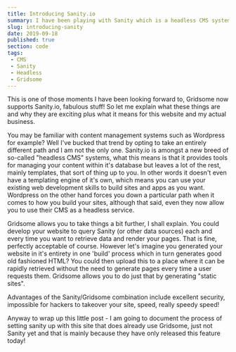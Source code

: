 ```yaml
---
title: Introducing Sanity.io
summary: I have been playing with Sanity which is a headless CMS system for a little while and now it is here
slug: introducing-sanity
date: 2019-09-18
published: true
section: code
tags:
 - CMS
 - Sanity
 - Headless
 - Gridsome
---
```


This is one of those moments I have been looking forward to, Gridsome now supports Sanity.io, fabulous stuff! So let me explain what these things are and why they are exciting plus what it means for this website and my actual business.

You may be familiar with content management systems such as Wordpress for example? Well I've bucked that trend by opting to take an entirely different path and I am not the only one. Sanity.io is amongst a new breed of so-called "headless CMS" systems, what this means is that it provides tools for managing your content within it's database but leaves a lot of the rest, mainly templates, that sort of thing up to you. In other words it doesn't even have a templating engine of it's own, which means you can use your existing web development skills to build sites and apps as you want. Wordpress on the other hand forces you down a particular path when it comes to how you build your sites, although that said, even they now allow you to use their CMS as a headless service. 

Gridsome allows you to take things a bit further, I shall explain. You could develop your website to query Sanity (or other data sources) each and every time you want to retrieve data and render your pages. That is fine, perfectly acceptable of course. However let's imagine you generated your website in it's entirety in one 'build' process which in turn generates good old fashioned HTML? You could then upload this to a place where it can be rapidly retrieved without the need to generate pages every time a user requests them. Gridsome allows you to do just that by generating "static sites".

Advantages of the Sanity/Gridsome combination include excellent security, impossible for hackers to takeover your site, speed, really speedy speed!

Anyway to wrap up this little post - I am going to document the process of setting sanity up with this site that does already use Gridsome, just not Sanity yet and that is mainly because they have only released this feature today!
